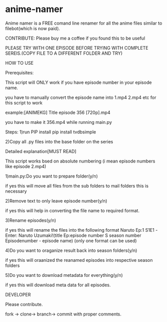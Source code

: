 # anime-namer
Anime namer is a FREE comand line renamer for all the anime files similar to filebot(which is now paid).

CONTRIBUTE:
Please buy me a coffee if you found this to be useful



PLEASE TRY WITH ONE EPISODE BEFORE TRYING WITH COMPLETE SEREIS.(COPY FILE TO A DIFFERENT FOLDER AND TRY)

HOW TO USE

Prerequisites:

This script will ONLY work if you have episode number in your episode name.

you have to manually convert the episode name into 1.mp4 2.mp4 etc for this script to work

example:[ANIMEKG] Title episode 356 [720p].mp4

you have to make it 356.mp4 while running main.py

Steps:
1)run PIP install pip install tvdbsimple

2)Copy all .py files into the base folder on the series


Detailed explanation[MUST READ]

This script works bsed on absolute numbering (i mean episode numbers like episode 2.mp4)

1)main.py:Do you want to prepare folder(y/n)

if yes this will move all files from the sub folders to mail folders this is necessary

2)Remove text to only leave episode number(y/n)

if yes this will help in converting the file name to required format.

3)Rename episodes(y/n)

if yes this will rename the files into the following format Naruto Ep:1 S1E1 -Enter: Naruto Uzumaki!(title Ep:episode number S season number Episodenumber - episode name) (only one format can be used)

4)Do you want to oraganize result back into season folders(y/n)

if yes this will oraanized the reanamed episodes into respective season folders

5)Do you want to download metadata for everything(y/n)

if yes this will download meta data for all episodes.
 


DEVELOPER

Please contribute.

fork -> clone-> branch-> commit with proper comments.


